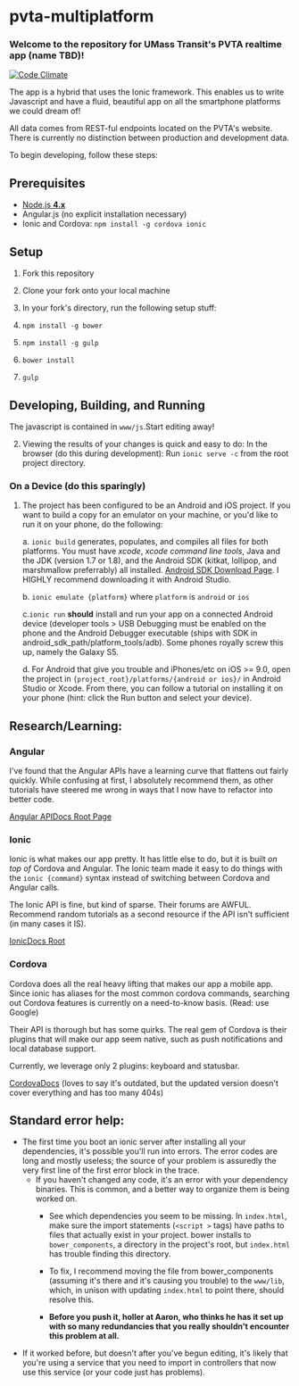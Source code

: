 # pvta-multiplatform 

### Welcome to the repository for UMass Transit's PVTA realtime app (name TBD)!

[![Code Climate](https://codeclimate.com/github/akaplo/pvta-multiplatform/badges/gpa.svg)](https://codeclimate.com/github/akaplo/pvta-multiplatform)

The app is a hybrid that uses the Ionic framework. This enables us to write Javascript
and have a fluid, beautiful app on all the smartphone platforms we could dream of!

All data comes from REST-ful endpoints located on the PVTA's website.  There is currently 
no distinction between production and development data.

To begin developing, follow these steps:

## Prerequisites
- [Node.js <b>4.x</b>](https://nodejs.org/en/)
- Angular.js (no explicit installation necessary)
- Ionic and Cordova: `npm install -g cordova ionic`

## Setup

1. Fork this repository

1. Clone your fork onto your local machine

1. In your fork's directory, run the following setup stuff:
  1. `npm install -g bower`
  1. `npm install -g gulp`
  1. `bower install`
  1. `gulp`

## Developing, Building, and Running

The javascript is contained in `www/js`.Start editing away!

2. Viewing the results of your changes is quick and easy to do:
   In the browser (do this during development):
   Run `ionic serve -c` from the root project directory.

### On a Device (do this sparingly)

1. The project has been configured to be an Android and iOS project.  If you want to build a
   copy for an emulator on your machine, or you'd like to run it on your phone, do the following:

   a. `ionic build` generates, populates, and compiles all files for both platforms.  You must have
      *xcode*, *xcode command line tools*, Java and the JDK (version 1.7 or 1.8),
      and the Android SDK (kitkat, lollipop, and marshmallow preferrably) all installed.
      [Android SDK Download Page](http://developer.android.com/sdk/installing/index.html).
      I HIGHLY recommend downloading it with Android Studio.
   
   b. `ionic emulate {platform}` where `platform` is `android` or `ios`
   
   c.`ionic run` **should** install and run your app on a connected Android device
      (developer tools > USB Debugging must be enabled on the phone and the Android Debugger executable
      (ships with SDK in android_sdk_path/platform_tools/adb).
   Some phones royally screw this up, namely the Galaxy S5.
   
   d. For Android that give you trouble and iPhones/etc on iOS >= 9.0, open the project in
      `{project_root}/platforms/{android or ios}/` in Android Studio or Xcode. 
      From there, you can follow a tutorial on installing it on your phone
      (hint: click the Run button and select your device).

## Research/Learning:

### Angular

I've found that the Angular APIs have a learning curve that flattens out fairly quickly.
While confusing at first, I absolutely recommend them, as other tutorials have steered me
wrong in ways that I now have to refactor into better code.

[Angular APIDocs Root Page](https://docs.angularjs.org/api)

### Ionic

Ionic is what makes our app pretty.  It has little else to do, but it is built *on top of* Cordova and Angular.
The Ionic team made it easy to do things with the `ionic {command}` syntax instead of switching between
Cordova and Angular calls.

The Ionic API is fine, but kind of sparse.  Their forums are AWFUL. 
Recommend random tutorials as a second resource if the API isn't sufficient (in many cases it IS).

[IonicDocs Root](http://ionicframework.com/docs/)

### Cordova

Cordova does all the real heavy lifting that makes our app a mobile app. Since ionic has aliases for the most
common cordova commands, searching out Cordova features is currently on a need-to-know basis.  (Read: use Google)

Their API is thorough but has some quirks.  The real gem of Cordova is their plugins that will make our app
seem native, such as push notifications and local database support.  

Currently, we leverage only 2 plugins: keyboard and statusbar.

[CordovaDocs](https://cordova.apache.org/docs/en/5.0.0/) (loves to say it's outdated, but the updated version
doesn't cover everything and has too many 404s)

## Standard error help:

- The first time you boot an ionic server after installing all your dependencies, it's possible you'll run into errors.
The error codes are long and mostly useless; the source of your problem is assuredly the very first line of the first error block in the trace.
  - If you haven't changed any code, it's an error with your dependency binaries.
    This is common, and a better way to organize them is being worked on.  
    - See which dependencies you seem to be missing.  In `index.html`, make sure the import statements (`<script >` tags) have paths
      to files that actually exist in your project.  bower installs to `bower_components`, a directory in the
      project's root, but `index.html` has trouble finding this directory.
    - To fix, I recommend moving the file from bower_components (assuming it's there and it's causing you trouble) to the
      `www/lib`, which, in unison with updating `index.html` to point there, should resolve this.  
    
    - **Before you push it, holler at Aaron, who thinks he has it set up with so many redundancies that you really shouldn't encounter this problem at all.**
 - If it worked before, but doesn't after you've begun editing, it's likely that you're using a service that you need to import in controllers that now use
   this service (or your code just has problems).
